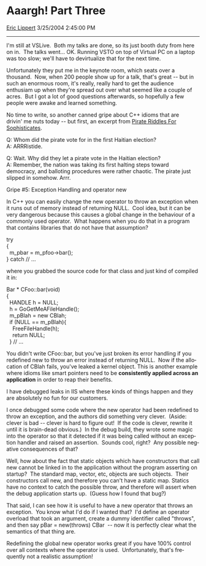 <div id="page">

# Aaargh\! Part Three

[Eric Lippert](https://social.msdn.microsoft.com/profile/Eric%20Lippert) 3/25/2004 2:45:00 PM

-----

<div id="content">

<div id="idOWAReplyText18632" dir="ltr">

<div dir="ltr">

I'm still at VSLive.  Both my talks are done, so its just booth duty from here on in.  The talks went... OK. Running VSTO on top of Virtual PC on a laptop was too slow; we'll have to devirtualize that for the next time.   

Unfortunately they put me in the keynote room, which seats over a thousand.  Now, when 200 people show up for a talk, that's great -- but in such an enormous room, it's really, really hard to get the audience enthusiam up when they're spread out over what seemed like a couple of acres.  But I got a lot of good questions afterwards, so hopefully a few people were awake and learned something.

No time to write, so another canned gripe about C++ idioms that are drivin' me nuts today -- but first, an excerpt from [Pirate Riddles For Sophisticates](http://www.mcsweeneys.net/2000/06/14pirates.html%20). 

Q: Whom did the pirate vote for in the first Haitian election?  
A: ARRRistide.

Q: Wait. Why did they let a pirate vote in the Haitian election?  
A: Remember, the nation was taking its first halting steps toward democracy, and balloting procedures were rather chaotic. The pirate just slipped in somehow. Arrr.

</div>

<div>

<span lang="en-us">Gripe \#5: Exception Handling and operator new</span>

<span lang="en-us">In C++ you can easily change the</span><span lang="en-us"></span><span lang="en-us"> new</span><span lang="en-us"></span><span lang="en-us"> operator to throw an exception when it runs out of memory instead of returning</span><span lang="en-us"></span><span lang="en-us"> NULL</span><span lang="en-us"></span><span lang="en-us">.  Cool idea, but it can be very dangerous because this causes a global change in the behaviour of a commonly used operator.  What happens when you do that in a program that contains libraries that do not have that assumption?</span>

<span lang="en-us">try  
</span><span lang="en-us">{  
</span><span lang="en-us">  m\_pbar = m\_pfoo-\>bar();  
</span><span lang="en-us">} catch //</span><span lang="en-us"></span><span lang="en-us"> ...</span><span lang="en-us"></span><span lang="en-us"></span>

<span lang="en-us">where you grabbed the source code for that class and just kind of compiled it in:</span>

<span lang="en-us">Bar \* CFoo::bar(void)  
</span><span lang="en-us">{  
</span><span lang="en-us">  HANDLE h = NULL;  
</span><span lang="en-us">  h = GoGetMeAFileHandle();  
</span><span lang="en-us">  m\_pBlah = new CBlah;  
</span><span lang="en-us">  if (NULL == m\_pBlah){  
</span><span lang="en-us">    FreeFileHandle(h);  
</span><span lang="en-us">    return NULL;  
</span><span lang="en-us">  }</span><span lang="en-us"> // ...</span>

<span lang="en-us">You didn't write</span><span lang="en-us"></span><span lang="en-us"> CFoo::bar</span><span lang="en-us"></span><span lang="en-us">, but you've just broken its error handling if you redefined</span><span lang="en-us"></span><span lang="en-us"> new</span><span lang="en-us"></span><span lang="en-us"> to throw an error instead of returning</span><span lang="en-us"></span><span lang="en-us"> NULL</span><span lang="en-us"></span><span lang="en-us">.  Now if the allocation of</span><span lang="en-us"></span><span lang="en-us"> CBlah</span><span lang="en-us"></span><span lang="en-us"> fails, you've leaked a kernel object. This is another example where idioms like smart pointers need to be **consistently applied across an application** in order to reap their benefits.</span>

<span lang="en-us">I have debugged leaks in IIS where these kinds of things happen and they are absolutely no fun for our customers.</span>

<span lang="en-us">I once debugged some code where the</span><span lang="en-us"></span><span lang="en-us"> new</span><span lang="en-us"></span><span lang="en-us"> operator had been redefined to throw an exception, and the authors did something very clever.  (Aside: clever is bad -- clever is hard to figure out\!  If the code is clever, rewrite it until it is brain-dead obvious.)  In the debug build, they wrote some magic into the operator so that it detected if it was being called without an exception handler and raised an assertion.  Sounds cool, right?  Any possible negative consequences of that?</span>

<span lang="en-us">Well, how about the fact that static objects which have constructors that call</span><span lang="en-us"></span><span lang="en-us"> new</span><span lang="en-us"></span><span lang="en-us"> cannot be linked in to the application without the program asserting on startup?  The standard</span><span lang="en-us"></span><span lang="en-us"> map</span><span lang="en-us"></span><span lang="en-us">,</span><span lang="en-us"></span><span lang="en-us"> vector</span><span lang="en-us"></span><span lang="en-us">, etc, objects are such objects.  Their constructors call</span><span lang="en-us"></span><span lang="en-us"> new</span><span lang="en-us"></span><span lang="en-us">, and therefore you can't have a static</span><span lang="en-us"></span><span lang="en-us"> map</span><span lang="en-us"></span><span lang="en-us">. Statics have no context to</span><span lang="en-us"></span><span lang="en-us"> catch</span><span lang="en-us"></span><span lang="en-us"> the possible</span><span lang="en-us"></span><span lang="en-us"> throw</span><span lang="en-us"></span><span lang="en-us">, and therefore will assert when the debug application starts up.  (Guess how I found that bug?)</span>

<span lang="en-us">That said, I can see how it is useful to have a</span><span lang="en-us"></span><span lang="en-us"> new</span><span lang="en-us"></span><span lang="en-us"> operator that throws an exception.  You know what I'd do if I wanted that?  I'd define an operator overload that took an argument, create a dummy identifier called "throws", and then say</span><span lang="en-us"></span><span lang="en-us"> pBar = new(throws) CBar</span><span lang="en-us"></span><span lang="en-us">  -- now it is perfectly clear what the semantics of that thing are.</span>

<span lang="en-us">Redefining the global</span><span lang="en-us"></span><span lang="en-us"> new</span><span lang="en-us"></span><span lang="en-us"> operator works great if you have 100% control over all contexts where the operator is used.  Unfortunately, that's frequently not a realistic assumption\!  </span>

</div>

</div>

</div>

</div>

